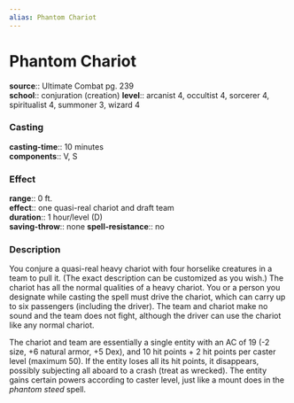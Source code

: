```yaml
---
alias: Phantom Chariot
---
```


# Phantom Chariot 

**source**:: Ultimate Combat pg. 239  
**school**:: conjuration (creation)
**level**:: arcanist 4, occultist 4, sorcerer 4, spiritualist 4, summoner 3, wizard 4

### Casting 

**casting-time**:: 10 minutes  
**components**:: V, S

### Effect 

**range**:: 0 ft.  
**effect**:: one quasi-real chariot and draft team  
**duration**:: 1 hour/level (D)  
**saving-throw**:: none
**spell-resistance**:: no

### Description 

You conjure a quasi-real heavy chariot with four horselike creatures in a team to pull it. (The exact description can be customized as you wish.) The chariot has all the normal qualities of a heavy chariot. You or a person you designate while casting the spell must drive the chariot, which can carry up to six passengers (including the driver). The team and chariot make no sound and the team does not fight, although the driver can use the chariot like any normal chariot.  
  
The chariot and team are essentially a single entity with an AC of 19 (-2 size, +6 natural armor, +5 Dex), and 10 hit points + 2 hit points per caster level (maximum 50). If the entity loses all its hit points, it disappears, possibly subjecting all aboard to a crash (treat as wrecked). The entity gains certain powers according to caster level, just like a mount does in the *phantom steed* spell.
